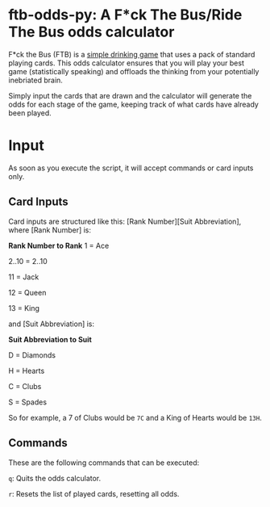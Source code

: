 # ftb-odds-py: A F\*ck The Bus/Ride The Bus odds calculator

F\*ck the Bus (FTB) is a [simple drinking game](https://drinkinggamesbible.com/ride-the-bus-or-fuck-the-bus-drinking-game/) that uses a pack of standard playing cards. This odds calculator ensures that you will play your best game (statistically speaking) and offloads the thinking from your potentially inebriated brain.

Simply input the cards that are drawn and the calculator will generate the odds for each stage of the game, keeping track of what cards have already been played.

# Input
As soon as you execute the script, it will accept commands or card inputs only.

## Card Inputs
Card inputs are structured like this: \[Rank Number\]\[Suit Abbreviation\], where \[Rank Number\] is:

**Rank Number to Rank**
1 = Ace

2..10 = 2..10 

11 = Jack

12 = Queen

13 = King

and \[Suit Abbreviation\] is:

**Suit Abbreviation to Suit**

D = Diamonds

H = Hearts

C = Clubs

S = Spades

So for example, a 7 of Clubs would be `7C` and a King of Hearts would be `13H`.

## Commands
These are the following commands that can be executed:

`q`: Quits the odds calculator.

`r`: Resets the list of played cards, resetting all odds.
